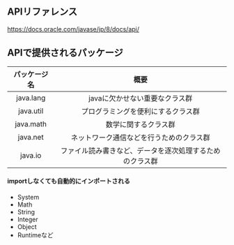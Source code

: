 ## APIリファレンス
https://docs.oracle.com/javase/jp/8/docs/api/

## APIで提供されるパッケージ
|パッケージ名|概要|
|:-:|:-:|
|java.lang|javaに欠かせない重要なクラス群|
|java.util|プログラミングを便利にするクラス群|
|java.math|数学に関するクラス群|
|java.net|ネットワーク通信などを行うためのクラス群|
|java.io|ファイル読み書きなど、データを逐次処理するためのクラス群|

#### importしなくても自動的にインポートされる
- System
- Math
- String
- Integer
- Object
- Runtimeなど
